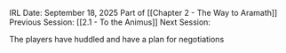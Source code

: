 IRL Date: September 18, 2025   Part of [[Chapter 2 - The Way to Aramath]]<br/>
Previous Session: [[2.1 - To the Animus]] Next Session: 

The players have huddled and have a plan for negotiations